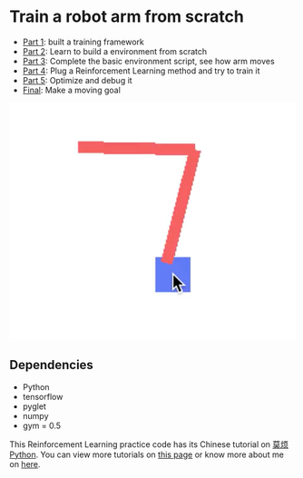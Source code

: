 # Train a robot arm from scratch

* [Part 1](/part1/): built a training framework
* [Part 2](/part2/): Learn to build a environment from scratch
* [Part 3](/part3/): Complete the basic environment script, see how arm moves
* [Part 4](/part4/): Plug a Reinforcement Learning method and try to train it
* [Part 5](/part5/): Optimize and debug it
* [Final](/final/): Make a moving goal

![img](/img.png)

## Dependencies

* Python
* tensorflow
* pyglet
* numpy
* gym = 0.5

This Reinforcement Learning practice code has its Chinese tutorial on [莫烦Python](https://mofanpy.com/tutorials/machine-learning/ML-practice/RL-build-arm-from-scratch1/).
You can view more tutorials on [this page](https://mofanpy.com/) or know more about me on [here](https://mofanpy.com/about/).
